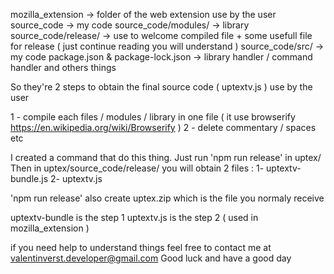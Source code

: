 mozilla_extension -> folder of the web extension use by the user
source_code -> my code
source_code/modules/ -> library
source_code/release/ -> use to welcome compiled file + some usefull file for release ( just continue reading you will understand )
source_code/src/ -> my code 
package.json & package-lock.json -> library handler / command handler and others things


So they're 2 steps to obtain the final source code ( uptextv.js ) use by the user

1 - compile each files / modules / library in one file ( it use browserify https://en.wikipedia.org/wiki/Browserify )
2 - delete commentary / spaces etc

I created a command that do this thing. Just run 'npm run release' in uptex/
Then in uptex/source_code/release/ you will obtain 2 files : 
	1- uptextv-bundle.js
	2- uptextv.js

'npm run release' also create uptex.zip which is the file you normaly receive
	
uptextv-bundle is the step 1 
uptextv.js is the step 2 ( used in mozilla_extension )


if you need help to understand things feel free to contact me at valentinverst.developer@gmail.com
Good luck and have a good day